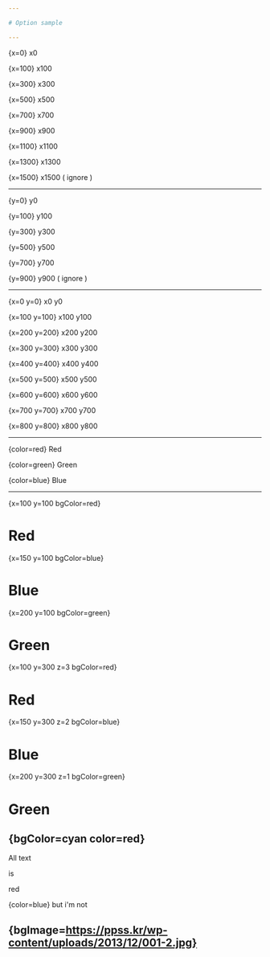 ```yaml
---

# Option sample

---
```


{x=0}
x0

{x=100}
x100

{x=300}
x300

{x=500}
x500

{x=700}
x700

{x=900}
x900

{x=1100}
x1100

{x=1300}
x1300

{x=1500}
x1500 ( ignore )

---

{y=0}
y0

{y=100}
y100

{y=300}
y300

{y=500}
y500

{y=700}
y700

{y=900}
y900 ( ignore )

---
{x=0 y=0}
x0 y0

{x=100 y=100}
x100 y100

{x=200 y=200}
x200 y200

{x=300 y=300}
x300 y300

{x=400 y=400}
x400 y400

{x=500 y=500}
x500 y500

{x=600 y=600}
x600 y600

{x=700 y=700}
x700 y700

{x=800 y=800}
x800 y800


---
{color=red}
Red

{color=green}
Green

{color=blue}
Blue

---
{x=100 y=100 bgColor=red}
# Red

{x=150 y=100 bgColor=blue}
# Blue

{x=200 y=100 bgColor=green}
# Green

{x=100 y=300 z=3 bgColor=red}
# Red

{x=150 y=300 z=2 bgColor=blue}
# Blue

{x=200 y=300 z=1 bgColor=green}
# Green

{bgColor=cyan color=red}
---

All text

is

red

{color=blue}
but i'm not

{bgImage=https://ppss.kr/wp-content/uploads/2013/12/001-2.jpg}
---
